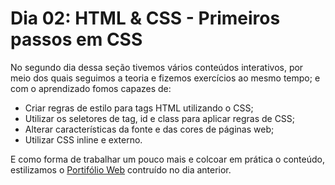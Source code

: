 # Dia 02: HTML & CSS - Primeiros passos em CSS

No segundo dia dessa seção tivemos vários conteúdos interativos, por meio dos quais seguimos a teoria e fizemos exercícios ao mesmo tempo; e com o aprendizado fomos capazes de:

- Criar regras de estilo para tags HTML utilizando o CSS;
- Utilizar os seletores de tag, id e class para aplicar regras de CSS;
- Alterar características da fonte e das cores de páginas web;
- Utilizar CSS inline e externo.

E como forma de trabalhar um pouco mais e colcoar em prática o conteúdo, estilizamos o [Portifólio Web](RaphaelFernandesEA.github.io) contruído no dia anterior.

